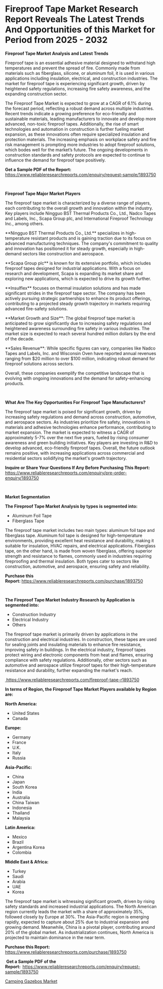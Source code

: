 <p><h1>Fireproof Tape Market Research Report Reveals The Latest Trends And Opportunities of this Market for Period from 2025 - 2032</h1></p><p><strong>Fireproof Tape Market Analysis and Latest Trends</strong></p>
<p><p>Fireproof tape is an essential adhesive material designed to withstand high temperatures and prevent the spread of fire. Commonly made from materials such as fiberglass, silicone, or aluminum foil, it is used in various applications including insulation, electrical, and construction industries. The market for fireproof tape is experiencing significant growth, driven by heightened safety regulations, increasing fire safety awareness, and the expanding construction sector.</p><p>The Fireproof Tape Market is expected to grow at a CAGR of 6.1% during the forecast period, reflecting a robust demand across multiple industries. Recent trends indicate a growing preference for eco-friendly and sustainable materials, leading manufacturers to innovate and develop more advanced, non-toxic fireproof tapes. Additionally, the rise of smart technologies and automation in construction is further fueling market expansion, as these innovations often require specialized insulation and protection materials. The increasing emphasis on workplace safety and fire risk management is prompting more industries to adopt fireproof solutions, which bodes well for the market’s future. The ongoing developments in construction standards and safety protocols are expected to continue to influence the demand for fireproof tape positively.</p></p>
<p><strong>Get a Sample PDF of the Report:&nbsp;</strong> <a href="https://www.reliableresearchreports.com/enquiry/request-sample/1893750?utm_campaign=3349&utm_medium=2&utm_source=Github&utm_content=ia&utm_term=05042025&utm_id=fireproof-tape">https://www.reliableresearchreports.com/enquiry/request-sample/1893750</a></p>
<p>&nbsp;</p>
<p><strong>Fireproof Tape Major Market Players</strong></p>
<p><p>The fireproof tape market is characterized by a diverse range of players, each contributing to the overall growth and innovation within the industry. Key players include Ningguo BST Thermal Products Co., Ltd., Nadco Tapes and Labels, Inc., Scapa Group plc, and International Fireproof Technology Inc., among others.</p><p>**Ningguo BST Thermal Products Co., Ltd.** specializes in high-temperature resistant products and is gaining traction due to its focus on advanced manufacturing techniques. The company's commitment to quality and innovation has positioned it for steady growth, especially in high-demand sectors like construction and aerospace.</p><p>**Scapa Group plc** is known for its extensive portfolio, which includes fireproof tapes designed for industrial applications. With a focus on research and development, Scapa is expanding its market share and exploring new applications, which is expected to drive its growth further.</p><p>**Insulflex** focuses on thermal insulation solutions and has made significant strides in the fireproof tape sector. The company has been actively pursuing strategic partnerships to enhance its product offerings, contributing to a projected steady growth trajectory in markets requiring advanced fire-safety solutions.</p><p>**Market Growth and Size**: The global fireproof tape market is anticipated to grow significantly due to increasing safety regulations and heightened awareness surrounding fire safety in various industries. The market size is expected to reach several hundred million dollars by the end of the decade.</p><p>**Sales Revenue**: While specific figures can vary, companies like Nadco Tapes and Labels, Inc. and Wisconsin Oven have reported annual revenues ranging from $20 million to over $100 million, indicating robust demand for fireproof solutions across sectors. </p><p>Overall, these companies exemplify the competitive landscape that is evolving with ongoing innovations and the demand for safety-enhancing products.</p></p>
<p>&nbsp;</p>
<p><strong>What Are The Key Opportunities For Fireproof Tape Manufacturers?</strong></p>
<p><p>The fireproof tape market is poised for significant growth, driven by increasing safety regulations and demand across construction, automotive, and aerospace sectors. As industries prioritize fire safety, innovations in materials and adhesive technologies enhance performance, contributing to market expansion. The market is expected to witness a CAGR of approximately 5-7% over the next five years, fueled by rising consumer awareness and green building initiatives. Key players are investing in R&D to develop advanced, eco-friendly fireproof tapes. Overall, the future outlook remains positive, with increasing applications across commercial and residential sectors solidifying the market's growth trajectory.</p></p>
<p><strong>Inquire or Share Your Questions If Any Before Purchasing This Report:</strong> <a href="https://www.reliableresearchreports.com/enquiry/pre-order-enquiry/1893750?utm_campaign=3349&utm_medium=2&utm_source=Github&utm_content=ia&utm_term=05042025&utm_id=fireproof-tape">https://www.reliableresearchreports.com/enquiry/pre-order-enquiry/1893750</a></p>
<p>&nbsp;</p>
<p><strong>Market Segmentation</strong></p>
<p><strong>The Fireproof Tape Market Analysis by types is segmented into:</strong></p>
<p><ul><li>Aluminum Foil Tape</li><li>Fiberglass Tape</li></ul></p>
<p><p>The fireproof tape market includes two main types: aluminum foil tape and fiberglass tape. Aluminum foil tape is designed for high-temperature environments, providing excellent heat resistance and durability, making it suitable for insulation, HVAC repairs, and electrical applications. Fiberglass tape, on the other hand, is made from woven fiberglass, offering superior strength and resistance to flames, commonly used in industries requiring fireproofing and thermal insulation. Both types cater to sectors like construction, automotive, and aerospace, ensuring safety and reliability.</p></p>
<p><strong>Purchase this Report:&nbsp;</strong><a href="https://www.reliableresearchreports.com/purchase/1893750?utm_campaign=3349&utm_medium=2&utm_source=Github&utm_content=ia&utm_term=05042025&utm_id=fireproof-tape">https://www.reliableresearchreports.com/purchase/1893750</a></p>
<p>&nbsp;</p>
<p><strong>The Fireproof Tape Market Industry Research by Application is segmented into:</strong></p>
<p><ul><li>Construction Industry</li><li>Electrical Industry</li><li>Others</li></ul></p>
<p><p>The fireproof tape market is primarily driven by applications in the construction and electrical industries. In construction, these tapes are used for sealing joints and insulating materials to enhance fire resistance, improving safety in buildings. In the electrical industry, fireproof tapes protect wiring and electronic components from heat and flames, ensuring compliance with safety regulations. Additionally, other sectors such as automotive and aerospace utilize fireproof tapes for their high-temperature resistance and durability, further expanding the market's reach.</p></p>
<p><a href="https://www.reliableresearchreports.com/fireproof-tape-r1893750?utm_campaign=3349&utm_medium=2&utm_source=Github&utm_content=ia&utm_term=05042025&utm_id=fireproof-tape">&nbsp;https://www.reliableresearchreports.com/fireproof-tape-r1893750</a></p>
<p><strong>In terms of Region, the Fireproof Tape Market Players available by Region are:</strong></p>
<p>
    <p> <strong> North America: </strong>
        <ul>
            <li>United States</li>
            <li>Canada</li>
        </ul>
        </p> 
    <p> <strong> Europe: </strong>
        <ul>
            <li>Germany</li>
            <li>France</li>
            <li>U.K.</li>
            <li>Italy</li>
            <li>Russia</li>
        </ul>
        </p> 
    <p> <strong> Asia-Pacific: </strong>
        <ul>
            <li>China</li>
            <li>Japan</li>
            <li>South Korea</li>
            <li>India</li>
            <li>Australia</li>
            <li>China Taiwan</li>
            <li>Indonesia</li>
            <li>Thailand</li>
            <li>Malaysia</li>
        </ul>
        </p> 
    <p> <strong> Latin America: </strong>
        <ul>
            <li>Mexico</li>
            <li>Brazil</li>
            <li>Argentina Korea</li>
            <li>Colombia</li>
        </ul>
        </p> 
    <p> <strong> Middle East & Africa: </strong>
        <ul>
            <li>Turkey</li>
            <li>Saudi</li>
            <li>Arabia</li>
            <li>UAE</li>
            <li>Korea</li>
        </ul>
    </p>
    </p>
<p><p>The fireproof tape market is witnessing significant growth, driven by rising safety standards and increased industrial applications. The North American region currently leads the market with a share of approximately 35%, followed closely by Europe at 30%. The Asia-Pacific region is emerging rapidly, expected to capture about 25% due to industrial expansion and growing demand. Meanwhile, China is a pivotal player, contributing around 20% of the global market. As industrialization continues, North America is projected to maintain dominance in the near term.</p></p>
<p><strong>Purchase this Report: </strong><a href="https://www.reliableresearchreports.com/purchase/1893750?utm_campaign=3349&utm_medium=2&utm_source=Github&utm_content=ia&utm_term=05042025&utm_id=fireproof-tape">https://www.reliableresearchreports.com/purchase/1893750</a></p>
<p>&nbsp;<strong>Get a Sample PDF of the Report:&nbsp;&nbsp;</strong><a href="https://www.reliableresearchreports.com/enquiry/request-sample/1893750?utm_campaign=3349&utm_medium=2&utm_source=Github&utm_content=ia&utm_term=05042025&utm_id=fireproof-tape">https://www.reliableresearchreports.com/enquiry/request-sample/1893750</a></p>
<p><strong></strong></p>
<p><p><a href="https://github.com/cobinaydin13/Market-Research-Report-List-1/blob/main/camping-gazebos-market.md?utm_campaign=3349&utm_medium=2&utm_source=Github&utm_content=ia&utm_term=05042025&utm_id=fireproof-tape">Camping Gazebos Market</a></p></p>